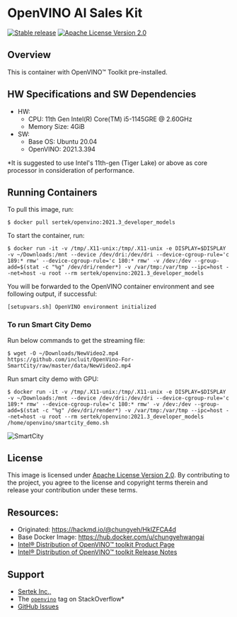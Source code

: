 # OpenVINO AI Sales Kit 
[![Stable release](https://img.shields.io/badge/version-2021.3-green.svg)](https://github.com/openvinotoolkit/openvino/releases/tag/2021.3)
[![Apache License Version 2.0](https://img.shields.io/badge/license-Apache_2.0-green.svg)](https://www.apache.org/licenses/LICENSE-2.0)

## Overview

This is container with OpenVINO™ Toolkit pre-installed.

## HW Specifications and SW Dependencies

- HW:
    - CPU: 11th Gen Intel(R) Core(TM) i5-1145GRE @ 2.60GHz
    - Memory Size: 4GiB 
- SW:
    - Base OS: Ubuntu 20.04
    - OpenVINO: 2021.3.394

*It is suggested to use Intel's 11th-gen (Tiger Lake) or above as core processor in consideration of performance. 

## Running Containers

To pull this image, run:

```
$ docker pull sertek/openvino:2021.3_developer_models
```

To start the container, run:

```
$ docker run -it -v /tmp/.X11-unix:/tmp/.X11-unix -e DISPLAY=$DISPLAY -v ~/Downloads:/mnt --device /dev/dri:/dev/dri --device-cgroup-rule='c 189:* rmw' --device-cgroup-rule='c 180:* rmw' -v /dev:/dev --group-add=$(stat -c "%g" /dev/dri/render*) -v /var/tmp:/var/tmp --ipc=host --net=host -u root --rm sertek/openvino:2021.3_developer_models
```

You will be forwarded to the OpenVINO container environment and see following output, if successful:

```
[setupvars.sh] OpenVINO environment initialized
```

### To run Smart City Demo

Run below commands to get the streaming file:

```
$ wget -O ~/Downloads/NewVideo2.mp4 https://github.com/incluit/OpenVino-For-SmartCity/raw/master/data/NewVideo2.mp4
```

Run smart city demo with GPU:

```
$ docker run -it -v /tmp/.X11-unix:/tmp/.X11-unix -e DISPLAY=$DISPLAY -v ~/Downloads:/mnt --device /dev/dri:/dev/dri --device-cgroup-rule='c 189:* rmw' --device-cgroup-rule='c 180:* rmw' -v /dev:/dev --group-add=$(stat -c "%g" /dev/dri/render*) -v /var/tmp:/var/tmp --ipc=host --net=host -u root --rm sertek/openvino:2021.3_developer_models /home/openvino/smartcity_demo.sh
```

![SmartCity](./resources/)

## License
This image is licensed under [Apache License Version 2.0](https://www.apache.org/licenses/LICENSE-2.0).
By contributing to the project, you agree to the license and copyright terms therein
and release your contribution under these terms.

## Resources:
* Originated: https://hackmd.io/@chungyeh/HklZFCA4d
* Base Docker Image: https://hub.docker.com/u/chungyehwangai
* [Intel® Distribution of OpenVINO™ toolkit Product Page](https://software.intel.com/content/www/us/en/develop/tools/openvino-toolkit.html)
* [Intel® Distribution of OpenVINO™ toolkit Release Notes](https://software.intel.com/en-us/articles/OpenVINO-RelNotes)

## Support
* [Sertek Inc., ](https://www.wpgholdings.com/yosung)
* The [`openvino`](https://stackoverflow.com/questions/tagged/openvino) tag on StackOverflow\*
* [GitHub Issues](https://github.com/openvinotoolkit/openvino/issues)
